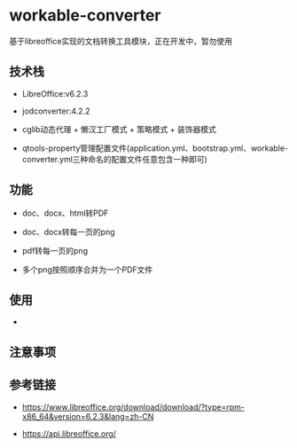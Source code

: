# workable-converter
基于libreoffice实现的文档转换工具模块，正在开发中，暂勿使用

## 技术栈

* LibreOffice:v6.2.3

* jodconverter:4.2.2

* cglib动态代理 + 懒汉工厂模式 + 策略模式 + 装饰器模式

* qtools-property管理配置文件(application.yml、bootstrap.yml、workable-converter.yml三种命名的配置文件任意包含一种即可)

## 功能

* doc、docx、html转PDF

* doc、docx转每一页的png

* pdf转每一页的png

* 多个png按照顺序合并为一个PDF文件

## 使用

* 

## 注意事项
 

## 参考链接

* https://www.libreoffice.org/download/download/?type=rpm-x86_64&version=6.2.3&lang=zh-CN

* https://api.libreoffice.org/




